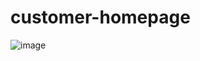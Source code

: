 # customer-homepage
![image](https://github.com/cxk-521/customer-homepage/assets/62629084/169b9365-7615-4334-af82-a3f4bd026f2e)

